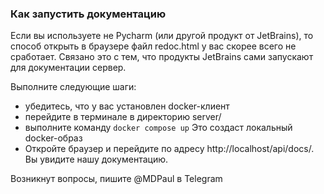 ### Как запустить документацию

Если вы используете не Pycharm (или другой продукт от JetBrains), то способ открыть в браузере файл redoc.html у вас скорее всего не сработает.
Связано это с тем, что продукты JetBrains сами запускают для документации сервер.

Выполните следующие шаги:
- убедитесь, что у вас установлен docker-клиент
- перейдите в терминале в директорию server/
- выполните команду `docker compose up` Это создаст локальный docker-образ
- Откройте браузер и перейдите по адресу http://localhost/api/docs/. Вы увидите нашу документацию.

Возникнут вопросы, пишите @MDPaul в Telegram